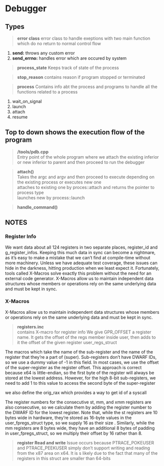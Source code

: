 # Debugger 

## Types
> **error class**
error class to handle exeptions with two main function which do no return to normal control flow  
1. **send:**  throws any custom error 
2. **send_errno:** handles error which are occured by system

> **process_state**
Keeps track of state of the process

> **stop_reason**
contains reason if program stopped or terminated

> **process**
Contains info abt the process and programs to handle all the functions related to a process
1. wait_on_signal
2. launch
3. attach
4. resume


## Top to down shows the execution flow of the program

> **/tools/pdb.cpp**  
Entry point of the whole program where we attach the existing inferior or new inferior to parent and then proceed to run the debugger  

> **attach()**  
Takes the argc and argv and then proceed to execute depending on the existing process or executes new one  
attaches to existing one by proces::attach and returns the pointer to process type  
launches new by process::launch     

> **handle_command()**




## NOTES
### Register Info
We want data about all 124 registers in two
separate places, register_id and g_register_infos. Keeping this much data in sync can become a nightmare, as it’s easy to make a mistake that we can’t find at compile-time without more machinery. Unless we have adequate test coverage, these issues can hide in the darkness, hitting production when we
least expect it. Fortunately, tools called X-Macros solve exactly this problem without the need for an external code generator.
X-Macros allow us to maintain independent data structures whose members
or operations rely on the same underlying data and must be kept in sync.

### X-Macros
X-Macros allow us to maintain independent data structures whose members or operations rely on the same underlying data and must be kept in sync.

> **registers.inc**  
contains X-macro for register info 
We give GPR_OFFSET a register name. It gets the offset of the regs member inside user, then adds to it the offset of the given register user_regs_struct

The macros which take the name of the sub-register and the name of the register that they’re a part of (super). Sub-registers don’t have DWARF IDs, so we use a dummy value of -1 in this field. In most cases, we use the offset of the super-register as the register offset. This approach is correct because x64 is little-endian, so the first byte of the register will always be stored at the lowest address. However, for the high 8-bit sub-registers, we need to add 1 to this value to access the second byte of the super-register

we also define the orig_rax which provides a way to get id of a syscall

The register numbers for the consecutive st, mm, and xmm registers are also consecutive, so we calculate them by adding the register number to the DWARF ID for the lowest register. Note that, while the st registers are 10 bytes wide in hardware, they’re stored as 16-byte values in the user_fpregs_struct type, so we supply 16 as their size . Similarly, while the mm registers are 8 bytes wide, they have an additional 8 bytes of padding in user_fpregs_struct, so we multiply their offset by 16 rather than 8.

> **register Read and write**
Issue occurs because PTRACE_POKEUSER and PTRACE_PEEKUSER simply don’t support writing and reading from the x87 area on x64. It is s likely due to the fact that many of the registers in this struct are smaller than 64-bits
